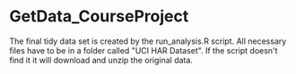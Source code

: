 GetData_CourseProject
=====================

The final tidy data set is created by the run_analysis.R script.
All necessary files have to be in a folder called "UCI HAR Dataset". 
If the script doesn't find it it will download and unzip the original data.
